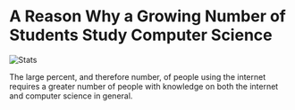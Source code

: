 # A Reason Why a Growing Number of Students Study Computer Science
![Stats](https://imagesvc.meredithcorp.io/v3/mm/image?url=https%3A%2F%2Fmoneydotcomvip.files.wordpress.com%2F2015%2F05%2Fscreen-shot-2015-05-26-at-10-59-51-am.png&w=550&c=sc&poi=face&q=85)

The large percent, and therefore number, of people using the internet requires a greater number of people with knowledge on both the internet and computer science in general.
